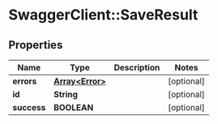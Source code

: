 # SwaggerClient::SaveResult

## Properties
Name | Type | Description | Notes
------------ | ------------- | ------------- | -------------
**errors** | [**Array&lt;Error&gt;**](Error.md) |  | [optional] 
**id** | **String** |  | [optional] 
**success** | **BOOLEAN** |  | [optional] 


